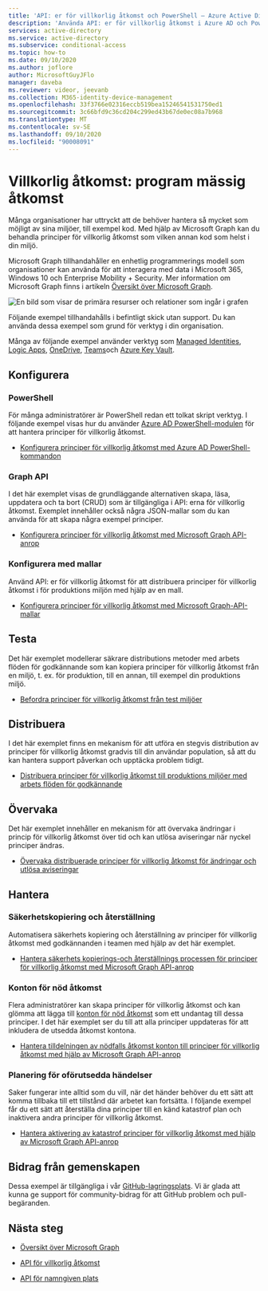 ```yaml
---
title: 'API: er för villkorlig åtkomst och PowerShell – Azure Active Directory'
description: 'Använda API: er för villkorlig åtkomst i Azure AD och PowerShell för att hantera principer som kod'
services: active-directory
ms.service: active-directory
ms.subservice: conditional-access
ms.topic: how-to
ms.date: 09/10/2020
ms.author: joflore
author: MicrosoftGuyJFlo
manager: daveba
ms.reviewer: videor, jeevanb
ms.collection: M365-identity-device-management
ms.openlocfilehash: 33f3766e02316eccb519bea15246541531750ed1
ms.sourcegitcommit: 3c66bfd9c36cd204c299ed43b67de0ec08a7b968
ms.translationtype: MT
ms.contentlocale: sv-SE
ms.lasthandoff: 09/10/2020
ms.locfileid: "90008091"
---
```

# <a name="conditional-access-programmatic-access"></a>Villkorlig åtkomst: program mässig åtkomst

Många organisationer har uttryckt att de behöver hantera så mycket som möjligt av sina miljöer, till exempel kod. Med hjälp av Microsoft Graph kan du behandla principer för villkorlig åtkomst som vilken annan kod som helst i din miljö.

Microsoft Graph tillhandahåller en enhetlig programmerings modell som organisationer kan använda för att interagera med data i Microsoft 365, Windows 10 och Enterprise Mobility + Security. Mer information om Microsoft Graph finns i artikeln [Översikt över Microsoft Graph](/graph/overview).

![En bild som visar de primära resurser och relationer som ingår i grafen](./media/howto-conditional-access-apis/microsoft-graph.png)

Följande exempel tillhandahålls i befintligt skick utan support. Du kan använda dessa exempel som grund för verktyg i din organisation. 

Många av följande exempel använder verktyg som [Managed Identities](../managed-identities-azure-resources/overview.md), [Logic Apps](../../logic-apps/logic-apps-overview.md), [OneDrive](https://www.microsoft.com/microsoft-365/onedrive/online-cloud-storage), [Teams](https://www.microsoft.com/microsoft-365/microsoft-teams/group-chat-software/)och [Azure Key Vault](../../key-vault/general/overview.md).

## <a name="configure"></a>Konfigurera

### <a name="powershell"></a>PowerShell

För många administratörer är PowerShell redan ett tolkat skript verktyg. I följande exempel visas hur du använder [Azure AD PowerShell-modulen](https://www.powershellgallery.com/packages/AzureAD) för att hantera principer för villkorlig åtkomst.

- [Konfigurera principer för villkorlig åtkomst med Azure AD PowerShell-kommandon](https://github.com/Azure-Samples/azure-ad-conditional-access-apis/tree/main/01-configure/powershell)

### <a name="graph-api"></a>Graph API

I det här exemplet visas de grundläggande alternativen skapa, läsa, uppdatera och ta bort (CRUD) som är tillgängliga i API: erna för villkorlig åtkomst. Exemplet innehåller också några JSON-mallar som du kan använda för att skapa några exempel principer.

- [Konfigurera principer för villkorlig åtkomst med Microsoft Graph API-anrop](https://github.com/Azure-Samples/azure-ad-conditional-access-apis/tree/main/01-configure/graphapi)

### <a name="configure-using-templates"></a>Konfigurera med mallar

Använd API: er för villkorlig åtkomst för att distribuera principer för villkorlig åtkomst i för produktions miljön med hjälp av en mall.

- [Konfigurera principer för villkorlig åtkomst med Microsoft Graph-API-mallar](https://github.com/Azure-Samples/azure-ad-conditional-access-apis/tree/main/01-configure/templates)

## <a name="test"></a>Testa

Det här exemplet modellerar säkrare distributions metoder med arbets flöden för godkännande som kan kopiera principer för villkorlig åtkomst från en miljö, t. ex. för produktion, till en annan, till exempel din produktions miljö.

- [Befordra principer för villkorlig åtkomst från test miljöer](https://github.com/Azure-Samples/azure-ad-conditional-access-apis/tree/main/02-test)

## <a name="deploy"></a>Distribuera

I det här exemplet finns en mekanism för att utföra en stegvis distribution av principer för villkorlig åtkomst gradvis till din användar population, så att du kan hantera support påverkan och upptäcka problem tidigt.

- [Distribuera principer för villkorlig åtkomst till produktions miljöer med arbets flöden för godkännande](https://github.com/Azure-Samples/azure-ad-conditional-access-apis/tree/main/03-deploy)

## <a name="monitor"></a>Övervaka

Det här exemplet innehåller en mekanism för att övervaka ändringar i princip för villkorlig åtkomst över tid och kan utlösa aviseringar när nyckel principer ändras.

- [Övervaka distribuerade principer för villkorlig åtkomst för ändringar och utlösa aviseringar](https://github.com/Azure-Samples/azure-ad-conditional-access-apis/tree/main/04-monitor)

## <a name="manage"></a>Hantera

### <a name="backup-and-restore"></a>Säkerhetskopiering och återställning

Automatisera säkerhets kopiering och återställning av principer för villkorlig åtkomst med godkännanden i teamen med hjälp av det här exemplet.

- [Hantera säkerhets kopierings-och återställnings processen för principer för villkorlig åtkomst med Microsoft Graph API-anrop](https://github.com/Azure-Samples/azure-ad-conditional-access-apis/tree/main/05-manage/01-backup-restore)

### <a name="emergency-access-accounts"></a>Konton för nöd åtkomst

Flera administratörer kan skapa principer för villkorlig åtkomst och kan glömma att lägga till [konton för nöd åtkomst](https://docs.microsoft.com/azure/active-directory/users-groups-roles/directory-emergency-access) som ett undantag till dessa principer. I det här exemplet ser du till att alla principer uppdateras för att inkludera de utsedda åtkomst kontona.

- [Hantera tilldelningen av nödfalls åtkomst konton till principer för villkorlig åtkomst med hjälp av Microsoft Graph API-anrop](https://github.com/Azure-Samples/azure-ad-conditional-access-apis/tree/main/05-manage/02-emergency-access)

### <a name="contingency-planning"></a>Planering för oförutsedda händelser

Saker fungerar inte alltid som du vill, när det händer behöver du ett sätt att komma tillbaka till ett tillstånd där arbetet kan fortsätta. I följande exempel får du ett sätt att återställa dina principer till en känd katastrof plan och inaktivera andra principer för villkorlig åtkomst.

- [Hantera aktivering av katastrof principer för villkorlig åtkomst med hjälp av Microsoft Graph API-anrop](https://github.com/Azure-Samples/azure-ad-conditional-access-apis/tree/main/05-manage/03-contingency)

## <a name="community-contribution"></a>Bidrag från gemenskapen

Dessa exempel är tillgängliga i vår [GitHub-lagringsplats](https://github.com/Azure-Samples/azure-ad-conditional-access-apis). Vi är glada att kunna ge support för community-bidrag för att GitHub problem och pull-begäranden.

## <a name="next-steps"></a>Nästa steg

- [Översikt över Microsoft Graph](/graph/overview)

- [API för villkorlig åtkomst](/graph/api/resources/conditionalaccesspolicy?view=graph-rest-1.0)

- [API för namngiven plats](/graph/api/resources/namedlocation?view=graph-rest-1.0)
